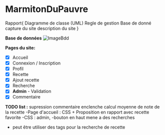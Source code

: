 # MarmitonDuPauvre
Rapport{
Diagramme de classe (UML)
Regle de gestion 
Base de donné 
capture du site 
description du site }



**Base de données**
![ImageBdd](https://github.com/Anatpqs/MarmitonDuPauvre/raw/main/bdd/bdd.png)

**Pages du site:**
- [x] Accueil
- [x] Connexion / Inscription
- [x] Profil
- [x] Recette
- [x] Ajout recette
- [x] Recherche
- [x] **Admin** - Validation
- [x] Commentaire

**TODO list :**
supression commentaire enclenche calcul moyenne de note de la recette
-Page d'accueil : CSS + Proposition en rapport avec recette favorite
-CSS : admin, 
-bouton en haut mene a des recherches
- peut être utiliser des tags pour la recherche de recette
